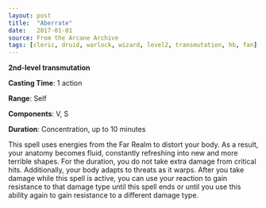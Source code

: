 ```yaml
---
layout: post
title:  "Aberrate"
date:   2017-01-01
source: From the Arcane Archive
tags: [cleric, druid, warlock, wizard, level2, transmutation, hb, fan]
---
```


**2nd-level transmutation**

**Casting Time**: 1 action

**Range**: Self

**Components**: V, S

**Duration**: Concentration, up to 10 minutes

This spell uses energies from the Far Realm to distort your body. As a result, your anatomy becomes fluid, constantly refreshing into new and more terrible shapes. For the duration, you do not take extra damage from critical hits.
Additionally, your body adapts to threats as it warps. After you take damage while this spell is active, you can use your reaction to gain resistance to that damage type until this spell ends or until you use this ability again to gain resistance to a different damage type.
